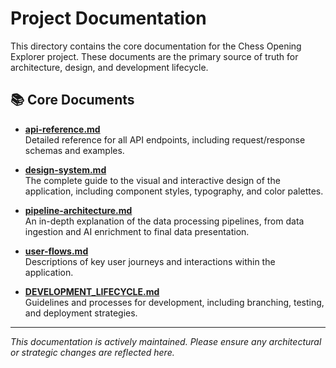 # Project Documentation

This directory contains the core documentation for the Chess Opening Explorer project. These documents are the primary source of truth for architecture, design, and development lifecycle.

## 📚 Core Documents

-   **[api-reference.md](api-reference.md)**  
    Detailed reference for all API endpoints, including request/response schemas and examples.

-   **[design-system.md](design-system.md)**  
    The complete guide to the visual and interactive design of the application, including component styles, typography, and color palettes.

-   **[pipeline-architecture.md](pipeline-architecture.md)**  
    An in-depth explanation of the data processing pipelines, from data ingestion and AI enrichment to final data presentation.

-   **[user-flows.md](user-flows.md)**  
    Descriptions of key user journeys and interactions within the application.

-   **[DEVELOPMENT_LIFECYCLE.md](DEVELOPMENT_LIFECYCLE.md)**  
    Guidelines and processes for development, including branching, testing, and deployment strategies.

---

*This documentation is actively maintained. Please ensure any architectural or strategic changes are reflected here.*

